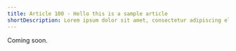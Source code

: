 ```yaml
---
title: Article 100 - Hello this is a sample article
shortDescription: Lorem ipsum dolor sit amet, consectetur adipiscing elit. Aenean vestibulum vestibulum eleifend. Curabitur aliquam pharetra purus et tempor.
---
```


Coming soon.